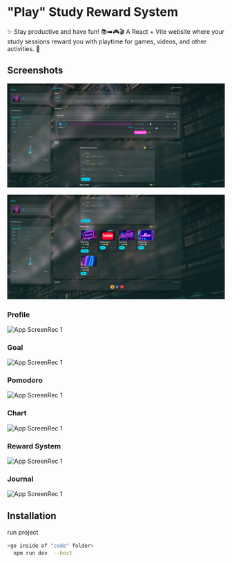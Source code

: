 
# "Play" Study Reward System

✨ Stay productive and have fun! 📚➡️🎮🎬 A React + Vite website where your study sessions reward you with playtime for games, videos, and other activities. 🚀

## Screenshots

![App Screenshot 1](https://github.com/im-w/Play_Study_Reward_System_Website/blob/main/Documents/Screenshot%201.png?raw=true)

![App Screenshot 2](https://github.com/im-w/Play_Study_Reward_System_Website/blob/main/Documents/Screenshot%202.png?raw=true)

### Profile

![App ScreenRec 1](https://github.com/im-w/Play_Study_Reward_System_Website/blob/main/Documents/Recording-profile.gif)

### Goal

![App ScreenRec 1](https://github.com/im-w/Play_Study_Reward_System_Website/blob/main/Documents/Recording-goal.gif)

### Pomodoro

![App ScreenRec 1](https://github.com/im-w/Play_Study_Reward_System_Website/blob/main/Documents/Recording-pomodoro.gif)

### Chart

![App ScreenRec 1](https://github.com/im-w/Play_Study_Reward_System_Website/blob/main/Documents/Recording-chart.gif)

### Reward System

![App ScreenRec 1](https://github.com/im-w/Play_Study_Reward_System_Website/blob/main/Documents/Recording-rewardSystem.gif)

### Journal

![App ScreenRec 1](https://github.com/im-w/Play_Study_Reward_System_Website/blob/main/Documents/Recording-journal.gif)


## Installation

run project

```bash
<go inside of "code" folder>
  npm run dev  --host
```
    